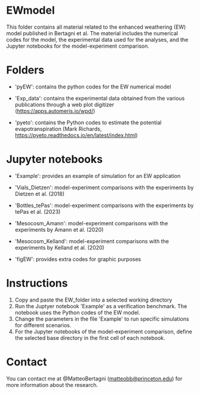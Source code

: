 # EWmodel
This folder contains all material related to the enhanced weathering (EW) model published in Bertagni et al.
The material includes the numerical codes for the model, the experimental data used for the analyses, and the Jupyter notebooks for the model-experiment comparison.

# Folders

- 'pyEW': contains the python codes for the EW numerical model

- 'Exp_data': contains the experimental data obtained from the various publications through a web plot digitizer (https://apps.automeris.io/wpd/)

- 'pyeto': contains the Python codes to estimate the potential evapotranspiration (Mark Richards, https://pyeto.readthedocs.io/en/latest/index.html)

# Jupyter notebooks

- 'Example': provides an example of simulation for an EW application 

- 'Vials_Dietzen': model-experiment comparisons with the experiments by Dietzen et al. (2018)

- 'Bottles_tePas': model-experiment comparisons with the experiments by tePas et al. (2023)

- 'Mesocosm_Amann': model-experiment comparisons with the experiments by Amann et al. (2020)

- 'Mesocosm_Kelland': model-experiment comparisons with the experiments by Kelland et al. (2020)

- 'figEW': provides extra codes for graphic purposes

# Instructions
1. Copy and paste the EW_folder into a selected working directory
2. Run the Juptyer notebook 'Example' as a verification benchmark. The notebook uses the Python codes of the EW model.
3. Change the parameters in the file 'Example' to run specific simulations for different scenarios.
4. For the Jupyter notebooks of the model-experiment comparison, define the selected base directory in the first cell of each notebook.

# Contact
You can contact me at @MatteoBertagni (matteobb@princeton.edu) for more information about the research.
